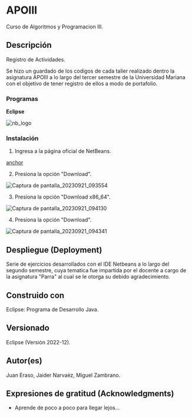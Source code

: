 # APOIII

Curso de Algoritmos y Programacion III.

## Descripción
Registro de Actividades.

Se hizo un guardado de los codigos de cada taller realizado dentro la asignatura APOIII 
a lo largo del tercer semestre de la Universidad Mariana con el objetivo de tener registro de ellos 
a modo de portafolio.

### Programas

**Eclipse**

![nb_logo](https://github.com/JuanEraso23/APOIII/assets/144852394/c643765f-6565-4ddd-9f9b-18ffcd175577)

### Instalación

1. Ingresa a la página oficial de NetBeans.

[anchor](https://netbeans.apache.org/front/main/)

2. Presiona la opción "Download".

![Captura de pantalla_20230921_093554](https://github.com/JuanEraso23/APOII/assets/144852394/0d5d6a3a-3bdb-42e9-848a-b1c400e22f3a)

3. Presiona la opción "Download x86_64".

![Captura de pantalla_20230921_094130](https://github.com/JuanEraso23/APOII/assets/144852394/157499c8-1b34-4d20-868d-ff9f14355ba5)

4. Presiona la opción "Download".

![Captura de pantalla_20230921_094341](https://github.com/JuanEraso23/APOII/assets/144852394/19b85cd8-30c7-448e-8d4b-171914a3f9cb)

## Despliegue (Deployment)

Serie de ejercicios desarrollados con el IDE Netbeans a lo largo del segundo semestre, 
cuya tematica fue impartida por el docente a cargo de la asignatura "Parra" 
al cual se le otorga su debido agradecimiento.

## Construido con

Eclipse: Programa de Desarrollo Java.

## Versionado

Eclipse (Versión 2022-12).

## Autor(es)

Juan Eraso, 
Jaider Narvaèz,
Miguel Zambrano.

## Expresiones de gratitud (Acknowledgments)

* Aprende de poco a poco para llegar lejos...
